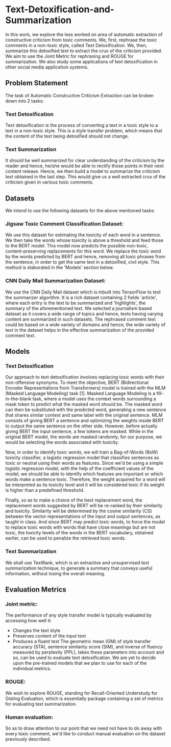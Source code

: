# Text-Detoxification-and-Summarization

In this work, we explore the less worked on area of automatic extraction of constructive criticism from toxic comments. We, first, rephrase the toxic comments in a non-toxic style, called Text Detoxification. We, then, summarize this detoxified text to extract the crux of the criticism provided. We aim to use the Joint Metric for rephrasing and ROUGE for summarization. We also study some applications of text detoxification in other social media application systems.

## Problem Statement

The task of Automatic Constructive Criticism Extraction can be broken down into 2 tasks: 
### Text Detoxification

Text detoxification is the process of converting a text in a toxic style to a text in a non-toxic style. This is a style transfer problem, which means that the content of the text being detoxified should not change.

### Text Summarization
It should be well summarized for clear understanding of the criticism by the reader and hence, he/she would be able to rectify those points in their next content release. Hence, we then build a model to summarize the criticism text obtained in the last step. This would give us a well extracted crux of the criticism given in various toxic comments.

## Datasets
We intend to use the following datasets for the above mentioned tasks:
### Jigsaw Toxic Comment Classification Dataset:

We use this dataset for estimating the toxicity of each word in a sentence. We then take the words whose toxicity is above a threshold and feed those to the BERT model. This model now predicts the possible non-toxic, content-preserving replacements for this word. We replace the toxic word by the words predicted by BERT and hence, removing
all toxic phrases from the sentence, in order to get the same text in a detoxified, civil style. This method is elaborated in the 'Models' section below.

### CNN Daily Mail Summarization Dataset:
We use the CNN Daily Mail dataset which is inbuilt into TensorFlow to test the summarizer algorithm. It is a rich dataset containing 2 fields 'article', where each entry is the text to be summarized and 'highlights', the summary of the aforementioned text. We selected a journalism based dataset as it covers a wide range of topics and hence, texts having varying content are summarized in such datasets. The rephrased comment text could be based on a wide variety of domains and hence, the wide variety of text in the dataset helps in the effective summarization of the provided comment text.

## Models

### Text Detoxification

Our approach to text detoxification involves replacing toxic words with their non-offensive synonyms. To meet the objective, BERT (Bidirectional Encoder Representations from Transformers) model is trained with the MLM (Masked Language Modeling) task [1]. Masked Language Modeling is a fill-in-the-blank task, where a model uses the context words surrounding a mask token to predict what the masked word should be. The masked word can then be substituted with the predicted word, generating a new sentence that shares similar context and same label with the original sentence. MLM consists of giving BERT a sentence and optimizing the weights inside BERT to output the same sentence on the other side. However, before actually giving BERT the input sentence, a few tokens are masked. While in the original BERT model, the words are masked randomly, for our purpose, we would be selecting the words associated with toxicity. 

Now, in order to identify toxic words, we will train a Bag-of-Words (BoW) toxicity classifier, a logistic regression model that classifies sentences as toxic or neutral using their words as features. Since we'd be using a simple logistic regression model, with the help of the coefficient values of the model, we should be able to identify which features are important or which words make a sentence toxic. Therefore, the weight acquired for a word will be interpreted as its toxicity level and it will be considered toxic if its weight is higher than a predefined threshold.

Finally, so as to make a choice of the best replacement word, the replacement words suggested by BERT will be re-ranked by their similarity and toxicity. Similarity will be determined by the cosine similarity (CS) between the vector representations of the input and output sentences, as taught in class. And since BERT may predict toxic words, to force the model to replace toxic words with words that have close meanings but are not toxic, the toxicity levels of the words in the BERT vocabulary, obtained earlier, can be used to penalize the retrieved toxic words.

### Text Summarization

We shall use TextRank, which is an extractive and unsupervised text summarization technique, to generate a summary that conveys useful information, without losing the overall meaning.

## Evaluation Metrics

### Joint metric:
The performance of any style transfer model is typically evaluated by accessing how well it:
- Changes the text style
- Preserves content of the input text
- Produces a fluent text
The geometric mean (GM) of style transfer accuracy (STA), sentence similarity score (SIM), and inverse of fluency measured by perplexity (PPL), takes these parameters into account and so, can be used to evaluate text detoxification. We are yet to decide upon the pre-trained models that we plan to use for each of the individual metrics.

### ROUGE:
We wish to explore ROUGE, standing for Recall-Oriented Understudy for Gisting Evaluation, which is essentially package containing a set of metrics for evaluating text summarization.

### Human evaluation:
So as to draw attention to our point that we need not have to do away with every toxic
comment, we'd like to conduct manual evaluation on the dataset previously described.